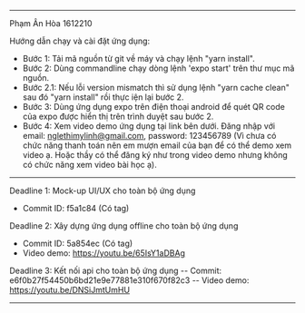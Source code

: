 ---------------------------------------------------
Phạm Ân Hòa
1612210

Hướng dẫn chạy và cài đặt ứng dụng:
- Bước 1: Tải mã nguồn từ git về máy và chạy lệnh "yarn install".
- Bước 2: Dùng commandline chạy dòng lệnh 'expo start' trên thư mục mã nguồn.
- Bước 2.1: Nếu lỗi version mismatch thì sử dụng lệnh "yarn cache clean" sau đó "yarn install" rồi thực iện lại bước 2.
- Bước 3: Dùng ứng dụng expo trên điện thoại android để quét QR code của expo được hiển thị trên trình duyệt sau bước 2.
- Bước 4: Xem video demo ứng dụng tại link bên dưới. Đăng nhập với email: nglethimylinh@gmail.com, password: 123456789 (Vì chưa có chức năng thanh toán nên em mượn email của bạn để có thể demo xem video ạ. Hoặc thầy có thể đăng ký như trong video demo nhưng không có chức năng xem video bài học ạ).

------------------------------------------------------
Deadline 1: Mock-up UI/UX cho toàn bộ ứng dụng
  - Commit ID: f5a1c84 (Có tag)
  
  Deadline 2: Xây dựng ứng dụng offline cho toàn bộ ứng dụng
  - Commit ID: 5a854ec (Có tag)
  - Video demo: https://youtu.be/65IsY1aDBAg
  
  Deadline 3: Kết nối api cho toàn bộ ứng dụng
  -- Commit: e6f0b27f54450b6bd21e9e77881e310f670f82c3
  -- Video demo: https://youtu.be/DNSiJmtUmHU
  
------------------------------------------------
